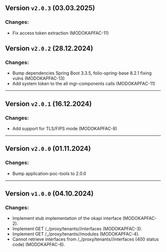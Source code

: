 ## Version `v2.0.3` (03.03.2025)
### Changes:
* Fix access token extraction (MODOKAPFAC-11)

## Version `v2.0.2` (28.12.2024)
### Changes:
* Bump dependencies Spring Boot 3.3.5, folio-spring-base 8.2.1 fixing vulns (MODOKAPFAC-13)
* Add system token to the all mgr-components calls (MODOKAPFAC-11)
---
## Version `v2.0.1` (16.12.2024)
### Changes:
* Add support for TLS/FIPS mode (MODOKAPFAC-8)
---
## Version `v2.0.0` (01.11.2024)
### Changes:
* Bump application-poc-tools to 2.0.0
---
## Version `v1.0.0` (04.10.2024)
### Changes:
* Implement stub implementation of the okapi interface (MODOKAPFAC-2).
* Implement GET /_/proxy/tenants/<tenant>/interfaces (MODOKAPFAC-3).
* Implement GET /_/proxy/tenants/<tenant>/modules (MODOKAPFAC-4).
* Cannot retrieve interfaces from /_/proxy/tenants/<tenant>/interfaces (400 status code) (MODOKAPFAC-6).
